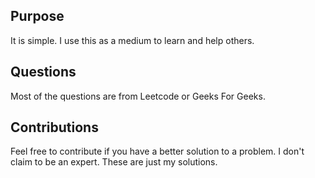 ## Purpose
It is simple. I use this as a medium to learn and help others. 

## Questions
Most of the questions are from Leetcode or Geeks For Geeks. 

## Contributions
Feel free to contribute if you have a better solution to a problem. I don't claim to be an expert. These are just my solutions. 
